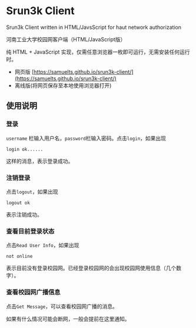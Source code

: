 # Srun3k Client
Srun3k Client written in HTML/JavsScript for haut network authorization

河南工业大学校园网客户端（HTML/JavaScript版）

纯 HTML + JavaScript 实现，仅需任意浏览器一枚即可运行，无需安装任何运行时。

+ 网页版 [https://samuelts.github.io/srun3k-client/](https://samuelts.github.io/srun3k-client/)
+ 离线版(将网页保存至本地使用浏览器打开)

## 使用说明

### 登录
`username` 栏输入用户名，`password`栏输入密码。点击`login`，如果出现
```
login ok......
```
这样的消息，表示登录成功。

### 注销登录
点击`logout`，如果出现
```
logout ok
```
表示注销成功。

### 查看目前登录状态
点击`Read User Info`，如果出现
```
not online
```
表示目前没有登录校园网。已经登录校园网的会出现校园网使用信息（几个数字）。

### 查看校园网广播信息
点击`Get Message`，可以查看校园网广播的消息。

如果有什么情况可能会断网，一般会提前在这里通知。
